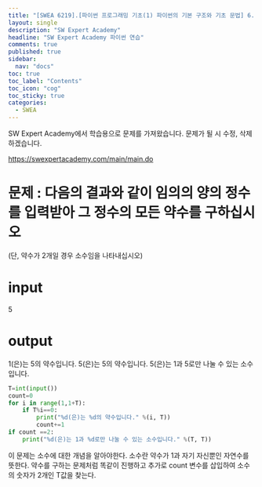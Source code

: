 ```yaml
---
title: "[SWEA 6219].[파이썬 프로그래밍 기초(1) 파이썬의 기본 구조와 기초 문법] 6. 흐름과 제어 - If 2 "
layout: single
description: "SW Expert Academy"
headline: "SW Expert Academy 파이썬 연습"
comments: true
published: true
sidebar:
  nav: "docs"
toc: true
toc_label: "Contents"
toc_icon: "cog"
toc_sticky: true
categories:
  - SWEA
---
```


SW Expert Academy에서 학습용으로 문제를 가져왔습니다. 문제가 될 시 수정, 삭제하겠습니다.

https://swexpertacademy.com/main/main.do

# 문제 : 다음의 결과와 같이 임의의 양의 정수를 입력받아 그 정수의 모든 약수를 구하십시오
(단, 약수가 2개일 경우 소수임을 나타내십시오)

# input
5
# output
1(은)는 5의 약수입니다.
5(은)는 5의 약수입니다.
5(은)는 1과 5로만 나눌 수 있는 소수입니다.

```python
T=int(input())
count=0
for i in range(1,1+T):
    if T%i==0:
        print("%d(은)는 %d의 약수입니다." %(i, T))
        count+=1
if count ==2:
    print("%d(은)는 1과 %d로만 나눌 수 있는 소수입니다." %(T, T))
```

이 문제는 소수에 대한 개념을 알아야한다. 소수란 약수가 1과 자기 자신뿐인 자연수를 뜻한다.
약수를 구하는 문제처럼 똑같이 진행하고 추가로 count 변수를 삽입하여 소수의 숫자가 2개인 T값을 찾는다.


